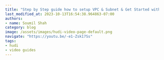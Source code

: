 ```yaml
---
title: "Step by Step guide how to setup VPC & Subnet & Get Started with HUDI on EMR | Installation Guide |"
last_modified_at: 2023-10-13T16:54:38.964863-07:00
authors:
- name: Soumil Shah
category: blog
image: /assets/images/hudi-video-page-default.png
navigate: "https://youtu.be/-e1-Zsk17Ss"
tags:
- hudi
- video guides
---
```

